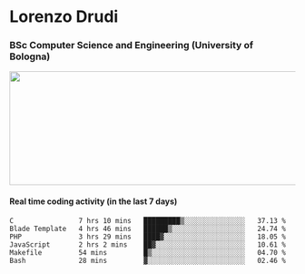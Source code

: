 # Lorenzo Drudi
### BSc Computer Science and Engineering (University of Bologna)

<img src="https://github-readme-stats.vercel.app/api?username=LorenzoDrudi&count_private=true&show_icons=true&theme=gruvbox" height=200px width=550px>

<!---Use wakatime plugins to track the coding time--->
#### Real time coding activity (in the last 7 days)
<!--START_SECTION:waka-->

```text
C                7 hrs 10 mins   █████████▒░░░░░░░░░░░░░░░   37.13 %
Blade Template   4 hrs 46 mins   ██████▒░░░░░░░░░░░░░░░░░░   24.74 %
PHP              3 hrs 29 mins   ████▓░░░░░░░░░░░░░░░░░░░░   18.05 %
JavaScript       2 hrs 2 mins    ██▓░░░░░░░░░░░░░░░░░░░░░░   10.61 %
Makefile         54 mins         █▒░░░░░░░░░░░░░░░░░░░░░░░   04.70 %
Bash             28 mins         ▓░░░░░░░░░░░░░░░░░░░░░░░░   02.46 %
```

<!--END_SECTION:waka-->
